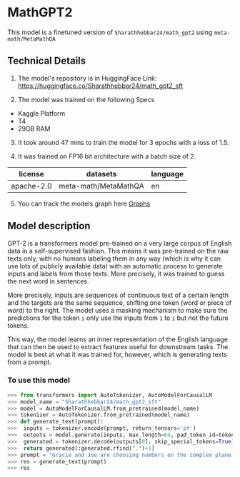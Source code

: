 # MathGPT2

This model is a finetuned version of ```Sharathhebbar24/math_gpt2``` using ```meta-math/MetaMathQA```

## Technical Details
1. The model's repository is in HuggingFace Link: https://huggingface.co/Sharathhebbar24/math_gpt2_sft

2. The model was trained on the following Specs
- Kaggle Platform
- T4
- 29GB RAM


3. It took around 47 mins to train the model for 3 epochs with a loss of 1.5.

4. It was trained on FP16 bit architecture with a batch size of 2.

| license | datasets | language |
| ------- | -------- | -------- |
| apache-2.0 | meta-math/MetaMathQA | en |

5. You can track the models graph here [Graphs](https://wandb.ai/sharathhebbar/math_gpt2_sft/reports/Untitled-Report--Vmlldzo2NjE3MDMz/edit?firstReport&runsetFilter)


## Model description

GPT-2 is a transformers model pre-trained on a very large corpus of English data in a self-supervised fashion. This
means it was pre-trained on the raw texts only, with no humans labeling them in any way (which is why it can use lots
of publicly available data) with an automatic process to generate inputs and labels from those texts. More precisely,
it was trained to guess the next word in sentences.

More precisely, inputs are sequences of continuous text of a certain length and the targets are the same sequence,
shifting one token (word or piece of word) to the right. The model uses a masking mechanism to make sure the
predictions for the token `i` only use the inputs from `1` to `i` but not the future tokens.

This way, the model learns an inner representation of the English language that can then be used to extract features
useful for downstream tasks. The model is best at what it was trained for, however, which is generating texts from a
prompt.

### To use this model

```python
>>> from transformers import AutoTokenizer, AutoModelForCausalLM
>>> model_name = "Sharathhebbar24/math_gpt2_sft"
>>> model = AutoModelForCausalLM.from_pretrained(model_name)
>>> tokenizer = AutoTokenizer.from_pretrained(model_name)
>>> def generate_text(prompt):
>>>  inputs = tokenizer.encode(prompt, return_tensors='pt')
>>>  outputs = model.generate(inputs, max_length=64, pad_token_id=tokenizer.eos_token_id)
>>>  generated = tokenizer.decode(outputs[0], skip_special_tokens=True)
>>>  return generated[:generated.rfind(".")+1]
>>> prompt = "Gracie and Joe are choosing numbers on the complex plane. Joe chooses the point $1+2i$. Gracie chooses $-1+i$. How far apart are Gracie and Joe's points?"
>>> res = generate_text(prompt)
>>> res
```